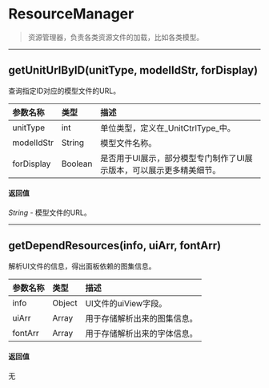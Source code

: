# ResourceManager

> 资源管理器，负责各类资源文件的加载，比如各类模型。

---

## getUnitUrlByID(unitType, modelIdStr, forDisplay)
查询指定ID对应的模型文件的URL。

|参数名称|类型|描述|
|:---|:---|:---|
|unitType|int|单位类型，定义在_UnitCtrlType_中。|
|modelIdStr|String|模型文件名称。|
|forDisplay|Boolean|是否用于UI展示，部分模型专门制作了UI展示版本，可以展示更多精美细节。|

#### 返回值
_String_ - 模型文件的URL。

---

## getDependResources(info, uiArr, fontArr)
解析UI文件的信息，得出面板依赖的图集信息。

|参数名称|类型|描述|
|:---|:---|:---|
|info|Object|UI文件的uiView字段。|
|uiArr|Array|用于存储解析出来的图集信息。|
|fontArr|Array|用于存储解析出来的字体信息。|

#### 返回值
无